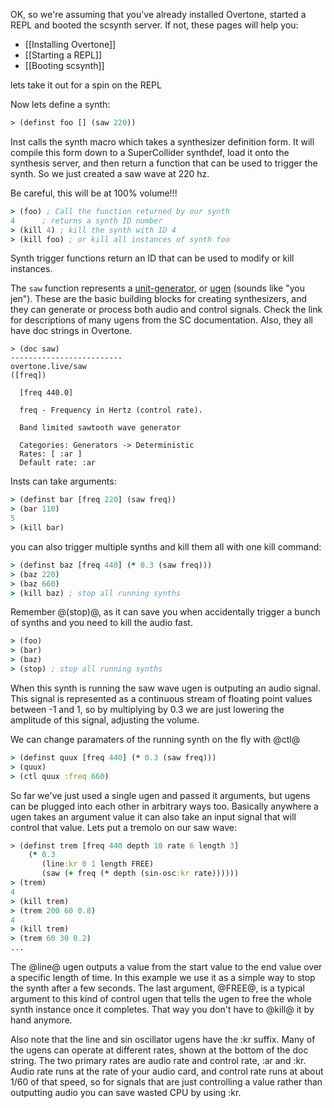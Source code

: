 OK, so we're assuming that you've already installed Overtone, started a REPL and booted the scsynth server. If not, these pages will help you:

* [[Installing Overtone]]
* [[Starting a REPL]]
* [[Booting scsynth]]

lets take it out for a spin on the REPL

Now lets define a synth:

```clj
> (definst foo [] (saw 220))
```

Inst calls the synth macro which takes a synthesizer definition form.  It will compile this form
down to a SuperCollider synthdef, load it onto the synthesis server, and then
return a function that can be used to trigger the synth.  So we just created a
saw wave at 220 hz.

Be careful, this will
be at 100% volume!!!

```clj
> (foo) ; Call the function returned by our synth
4      ; returns a synth ID number
> (kill 4) ; kill the synth with ID 4
> (kill foo) ; or kill all instances of synth foo
```

Synth trigger functions return an ID that can be used to modify or kill
instances.

The `saw` function represents a [unit-generator](http://danielnouri.org/docs/SuperColliderHelp/UGens/UGens.html), or [ugen](http://danielnouri.org/docs/SuperColliderHelp/UGens/UGens.html) (sounds like "you jen").  These are the basic building blocks for creating synthesizers, and they can generate or process both audio and control signals.  Check the link for
descriptions of many ugens from the SC documentation.  Also, they all have doc
strings in Overtone.

```
> (doc saw)
-------------------------
overtone.live/saw
([freq])

  [freq 440.0]

  freq - Frequency in Hertz (control rate).

  Band limited sawtooth wave generator

  Categories: Generators -> Deterministic
  Rates: [ :ar ]
  Default rate: :ar
```

Insts can take arguments:

```clj
> (definst bar [freq 220] (saw freq))
> (bar 110)
5
> (kill bar)
```

you can also trigger multiple synths and kill them all with one kill command:

```clj
> (definst baz [freq 440] (* 0.3 (saw freq)))
> (baz 220)
> (baz 660)
> (kill baz) ; stop all running synths
```

Remember @(stop)@, as it can save you when accidentally trigger a bunch of
synths and you need to kill the audio fast.

```clj
> (foo)
> (bar)
> (baz)
> (stop) ; stop all running synths
```

When this synth is running the saw wave ugen is outputing an audio signal.  This
signal is represented as a continuous stream of floating point values between -1
and 1, so by multiplying by 0.3 we are just lowering the amplitude of this
signal, adjusting the volume.

We can change paramaters of the running synth on the fly with @ctl@

```clj
> (definst quux [freq 440] (* 0.3 (saw freq)))
> (quux)
> (ctl quux :freq 660)
```

So far we've just used a single ugen and passed it arguments, but ugens can be
plugged into each other in arbitrary ways too.  Basically anywhere a ugen takes
an argument value it can also take an input signal that will control that value.
Lets put a tremolo on our saw wave:

```clj
> (definst trem [freq 440 depth 10 rate 6 length 3]
    (* 0.3
       (line:kr 0 1 length FREE)
       (saw (+ freq (* depth (sin-osc:kr rate))))))
> (trem)
4
> (kill trem)
> (trem 200 60 0.8)
4
> (kill trem)
> (trem 60 30 0.2)
...
```
The @line@ ugen outputs a value from the start value to the end value over a
specific length of time.  In this example we use it as a simple way to stop the
synth after a few seconds.  The last argument, @FREE@, is a typical argument to
this kind of control ugen that tells the ugen to free the whole synth instance
once it completes.  That way you don't have to @kill@ it by hand anymore.

Also note that the line and sin oscillator ugens have the :kr suffix.  Many of
the ugens can operate at different rates, shown at the bottom of the doc string.
The two primary rates are audio rate and control rate, :ar and :kr.  Audio rate
runs at the rate of your audio card, and control rate runs at about 1/60 of that
speed, so for signals that are just controlling a value rather than outputting
audio you can save wasted CPU by using :kr.
